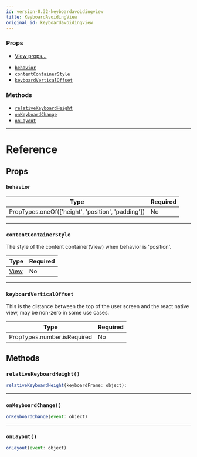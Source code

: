 ```yaml
---
id: version-0.32-keyboardavoidingview
title: KeyboardAvoidingView
original_id: keyboardavoidingview
---
```

### Props

* [View props...](view.md#props)
- [`behavior`](keyboardavoidingview.md#behavior)
- [`contentContainerStyle`](keyboardavoidingview.md#contentcontainerstyle)
- [`keyboardVerticalOffset`](keyboardavoidingview.md#keyboardverticaloffset)




### Methods

- [`relativeKeyboardHeight`](keyboardavoidingview.md#relativekeyboardheight)
- [`onKeyboardChange`](keyboardavoidingview.md#onkeyboardchange)
- [`onLayout`](keyboardavoidingview.md#onlayout)




---

# Reference

## Props

### `behavior`



| Type | Required |
| - | - |
| PropTypes.oneOf(['height', 'position', 'padding']) | No |




---

### `contentContainerStyle`

The style of the content container(View) when behavior is 'position'.

| Type | Required |
| - | - |
| [View](view.md#style) | No |




---

### `keyboardVerticalOffset`

This is the distance between the top of the user screen and the react native view,
may be non-zero in some use cases.

| Type | Required |
| - | - |
| PropTypes.number.isRequired | No |






## Methods

### `relativeKeyboardHeight()`

```javascript
relativeKeyboardHeight(keyboardFrame: object): 
```



---

### `onKeyboardChange()`

```javascript
onKeyboardChange(event: object)
```



---

### `onLayout()`

```javascript
onLayout(event: object)
```



